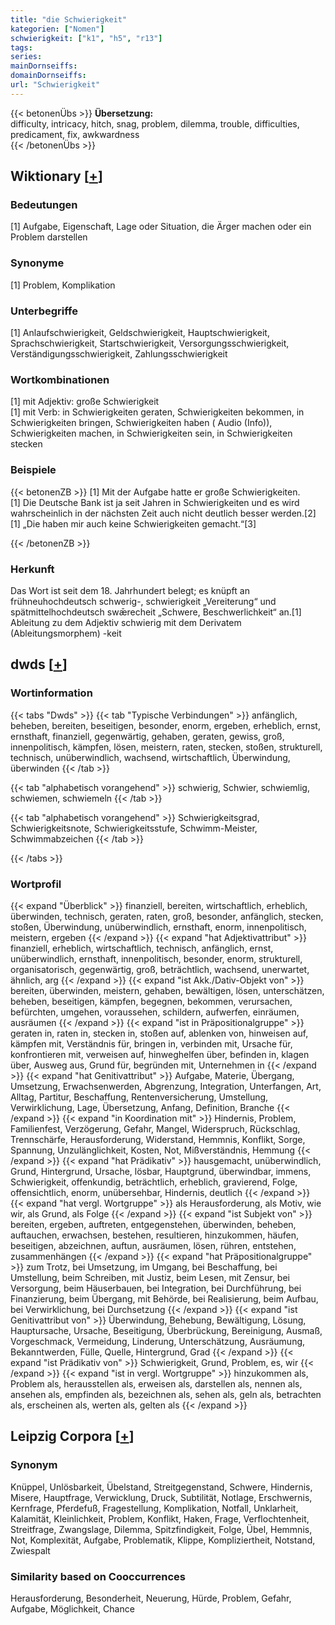 ```yaml
---
title: "die Schwierigkeit"
kategorien: ["Nomen"]
schwierigkeit: ["k1", "h5", "r13"]
tags:
series:
mainDornseiffs:
domainDornseiffs:
url: "Schwierigkeit"
---
```


{{< betonenÜbs >}}
**Übersetzung:**  
difficulty, intricacy, hitch, snag, problem, dilemma, trouble, difficulties, predicament, fix, awkwardness  
{{< /betonenÜbs >}}

## Wiktionary [[+](https://de.wiktionary.org/wiki/Schwierigkeit)]

### Bedeutungen
[1] Aufgabe, Eigenschaft, Lage oder Situation, die Ärger machen oder ein Problem darstellen  

### Synonyme
[1] Problem, Komplikation  

### Unterbegriffe
[1] Anlaufschwierigkeit, Geldschwierigkeit, Hauptschwierigkeit, Sprachschwierigkeit, Startschwierigkeit, Versorgungsschwierigkeit, Verständigungsschwierigkeit, Zahlungsschwierigkeit  

### Wortkombinationen
[1] mit Adjektiv: große Schwierigkeit  
[1] mit Verb: in Schwierigkeiten geraten, Schwierigkeiten bekommen, in Schwierigkeiten bringen, Schwierigkeiten haben ( Audio (Info)), Schwierigkeiten machen, in Schwierigkeiten sein, in Schwierigkeiten stecken  

### Beispiele
{{< betonenZB >}}
[1] Mit der Aufgabe hatte er große Schwierigkeiten.  
[1] Die Deutsche Bank ist ja seit Jahren in Schwierigkeiten und es wird wahrscheinlich in der nächsten Zeit auch nicht deutlich besser werden.[2]  
[1] „Die haben mir auch keine Schwierigkeiten gemacht.“[3]  

{{< /betonenZB >}}
### Herkunft
Das Wort ist seit dem 18. Jahrhundert belegt; es knüpft an frühneuhochdeutsch schwerig-, schwierigkeit „Vereiterung“ und spätmittelhochdeutsch swǣrecheit „Schwere, Beschwerlichkeit“ an.[1]  
Ableitung zu dem Adjektiv schwierig mit dem Derivatem (Ableitungsmorphem) -keit  



## dwds [[+](https://www.dwds.de/wb/Schwierigkeit)]

### Wortinformation
{{< tabs "Dwds" >}}
{{< tab "Typische Verbindungen" >}}
anfänglich, beheben, bereiten, beseitigen, besonder, enorm, ergeben, erheblich, ernst, ernsthaft, finanziell, gegenwärtig, gehaben, geraten, gewiss, groß, innenpolitisch, kämpfen, lösen, meistern, raten, stecken, stoßen, strukturell, technisch, unüberwindlich, wachsend, wirtschaftlich, Überwindung, überwinden
{{< /tab >}}

{{< tab "alphabetisch vorangehend" >}}
schwierig, Schwier, schwiemlig, schwiemen, schwiemeln
{{< /tab >}}

{{< tab "alphabetisch vorangehend" >}}
Schwierigkeitsgrad, Schwierigkeitsnote, Schwierigkeitsstufe, Schwimm-Meister, Schwimmabzeichen
{{< /tab >}}

{{< /tabs >}}

### Wortprofil
{{< expand "Überblick" >}} finanziell, bereiten, wirtschaftlich, erheblich, überwinden, technisch, geraten, raten, groß, besonder, anfänglich, stecken, stoßen, Überwindung, unüberwindlich, ernsthaft, enorm, innenpolitisch, meistern, ergeben {{< /expand >}}
{{< expand "hat Adjektivattribut" >}} finanziell, erheblich, wirtschaftlich, technisch, anfänglich, ernst, unüberwindlich, ernsthaft, innenpolitisch, besonder, enorm, strukturell, organisatorisch, gegenwärtig, groß, beträchtlich, wachsend, unerwartet, ähnlich, arg {{< /expand >}}
{{< expand "ist Akk./Dativ-Objekt von" >}} bereiten, überwinden, meistern, gehaben, bewältigen, lösen, unterschätzen, beheben, beseitigen, kämpfen, begegnen, bekommen, verursachen, befürchten, umgehen, voraussehen, schildern, aufwerfen, einräumen, ausräumen {{< /expand >}}
{{< expand "ist in Präpositionalgruppe" >}} geraten in, raten in, stecken in, stoßen auf, ablenken von, hinweisen auf, kämpfen mit, Verständnis für, bringen in, verbinden mit, Ursache für, konfrontieren mit, verweisen auf, hinweghelfen über, befinden in, klagen über, Ausweg aus, Grund für, begründen mit, Unternehmen in {{< /expand >}}
{{< expand "hat Genitivattribut" >}} Aufgabe, Materie, Übergang, Umsetzung, Erwachsenwerden, Abgrenzung, Integration, Unterfangen, Art, Alltag, Partitur, Beschaffung, Rentenversicherung, Umstellung, Verwirklichung, Lage, Übersetzung, Anfang, Definition, Branche {{< /expand >}}
{{< expand "in Koordination mit" >}} Hindernis, Problem, Familienfest, Verzögerung, Gefahr, Mangel, Widerspruch, Rückschlag, Trennschärfe, Herausforderung, Widerstand, Hemmnis, Konflikt, Sorge, Spannung, Unzulänglichkeit, Kosten, Not, Mißverständnis, Hemmung {{< /expand >}}
{{< expand "hat Prädikativ" >}} hausgemacht, unüberwindlich, Grund, Hintergrund, Ursache, lösbar, Hauptgrund, überwindbar, immens, Schwierigkeit, offenkundig, beträchtlich, erheblich, gravierend, Folge, offensichtlich, enorm, unübersehbar, Hindernis, deutlich {{< /expand >}}
{{< expand "hat vergl. Wortgruppe" >}} als Herausforderung, als Motiv, wie wir, als Grund, als Folge {{< /expand >}}
{{< expand "ist Subjekt von" >}} bereiten, ergeben, auftreten, entgegenstehen, überwinden, beheben, auftauchen, erwachsen, bestehen, resultieren, hinzukommen, häufen, beseitigen, abzeichnen, auftun, ausräumen, lösen, rühren, entstehen, zusammenhängen {{< /expand >}}
{{< expand "hat Präpositionalgruppe" >}} zum Trotz, bei Umsetzung, im Umgang, bei Beschaffung, bei Umstellung, beim Schreiben, mit Justiz, beim Lesen, mit Zensur, bei Versorgung, beim Häuserbauen, bei Integration, bei Durchführung, bei Finanzierung, beim Übergang, mit Behörde, bei Realisierung, beim Aufbau, bei Verwirklichung, bei Durchsetzung {{< /expand >}}
{{< expand "ist Genitivattribut von" >}} Überwindung, Behebung, Bewältigung, Lösung, Hauptursache, Ursache, Beseitigung, Überbrückung, Bereinigung, Ausmaß, Vorgeschmack, Vermeidung, Linderung, Unterschätzung, Ausräumung, Bekanntwerden, Fülle, Quelle, Hintergrund, Grad {{< /expand >}}
{{< expand "ist Prädikativ von" >}} Schwierigkeit, Grund, Problem, es, wir {{< /expand >}}
{{< expand "ist in vergl. Wortgruppe" >}} hinzukommen als, Problem als, herausstellen als, erweisen als, darstellen als, nennen als, ansehen als, empfinden als, bezeichnen als, sehen als, geln als, betrachten als, erscheinen als, werten als, gelten als {{< /expand >}}

## Leipzig Corpora [[+](https://corpora.uni-leipzig.de/en/res?word=Schwierigkeit&corpusId=deu_newscrawl-public_2018)]


### Synonym
Knüppel, Unlösbarkeit, Übelstand, Streitgegenstand, Schwere, Hindernis, Misere, Hauptfrage, Verwicklung, Druck, Subtilität, Notlage, Erschwernis, Kernfrage, Pferdefuß, Fragestellung, Komplikation, Notfall, Unklarheit, Kalamität, Kleinlichkeit, Problem, Konflikt, Haken, Frage, Verflochtenheit, Streitfrage, Zwangslage, Dilemma, Spitzfindigkeit, Folge, Übel, Hemmnis, Not, Komplexität, Aufgabe, Problematik, Klippe, Kompliziertheit, Notstand, Zwiespalt


### Similarity based on Cooccurrences
Herausforderung, Besonderheit, Neuerung, Hürde, Problem, Gefahr, Aufgabe, Möglichkeit, Chance

